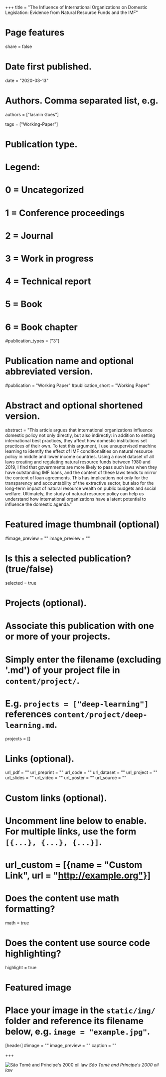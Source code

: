 +++
title = "The Influence of International Organizations on Domestic Legislation: Evidence from Natural Resource Funds and the IMF"

# Page features
share =  false 


# Date first published.
date = "2020-03-13"

# Authors. Comma separated list, e.g.
authors = ["Iasmin Goes"]

tags = ["Working-Paper"]

# Publication type.
# Legend:
# 0 = Uncategorized
# 1 = Conference proceedings
# 2 = Journal
# 3 = Work in progress
# 4 = Technical report
# 5 = Book
# 6 = Book chapter
#publication_types = ["3"]

# Publication name and optional abbreviated version.
#publication = "Working Paper"
#publication_short = "Working Paper"

# Abstract and optional shortened version.
abstract = "This article argues that international organizations influence domestic policy not only directly, but also indirectly: in addition to setting international best practices, they affect how domestic institutions set practices of their own. To test this argument, I use unsupervised machine learning to identify the effect of IMF conditionalities on natural resource policy in middle and lower income countries. Using a novel dataset of all laws creating and regulating natural resource funds between 1980 and 2019, I find that governments are more likely to pass such laws when they have outstanding IMF loans, and the content of these laws tends to mirror the content of loan agreements. This has implications not only for the transparency and accountability of the extractive sector, but also for the long-term impact of natural resource wealth on public budgets and social welfare. Ultimately, the study of natural resource policy can help us understand how international organizations have a latent potential to influence the domestic agenda."

# Featured image thumbnail (optional)
#image_preview = ""
image_preview = ""

# Is this a selected publication? (true/false)
selected = true

# Projects (optional).
#   Associate this publication with one or more of your projects.
#   Simply enter the filename (excluding '.md') of your project file in `content/project/`.
#   E.g. `projects = ["deep-learning"]` references `content/project/deep-learning.md`.
projects = []

# Links (optional).
url_pdf = ""
url_preprint = ""
url_code = ""
url_dataset = ""
url_project = ""
url_slides = ""
url_video = ""
url_poster = ""
url_source = ""

# Custom links (optional).
#   Uncomment line below to enable. For multiple links, use the form `[{...}, {...}, {...}]`.
# url_custom = [{name = "Custom Link", url = "http://example.org"}]

# Does the content use math formatting?
math = true

# Does the content use source code highlighting?
highlight = true

# Featured image
# Place your image in the `static/img/` folder and reference its filename below, e.g. `image = "example.jpg"`.
[header]
#image = ""
image_preview = ""
caption = ""

+++

![São Tomé and Príncipe's 2000 oil law](../../img/articles/stp-law.png)
*São Tomé and Príncipe's 2000 oil law*


